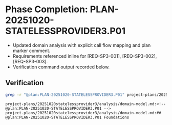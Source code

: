# Phase Completion: PLAN-20251020-STATELESSPROVIDER3.P01
- Updated domain analysis with explicit call flow mapping and plan marker comment.
- Requirements referenced inline for [REQ-SP3-001], [REQ-SP3-002], [REQ-SP3-003].
- Verification command output recorded below.

## Verification
```bash
grep -r "@plan:PLAN-20251020-STATELESSPROVIDER3.P01" project-plans/20251020statelessprovider3/analysis/domain-model.md
```
```
project-plans/20251020statelessprovider3/analysis/domain-model.md:<!-- @plan:PLAN-20251020-STATELESSPROVIDER3.P01 -->
project-plans/20251020statelessprovider3/analysis/domain-model.md:## @plan:PLAN-20251020-STATELESSPROVIDER3.P01 Foundations
```
